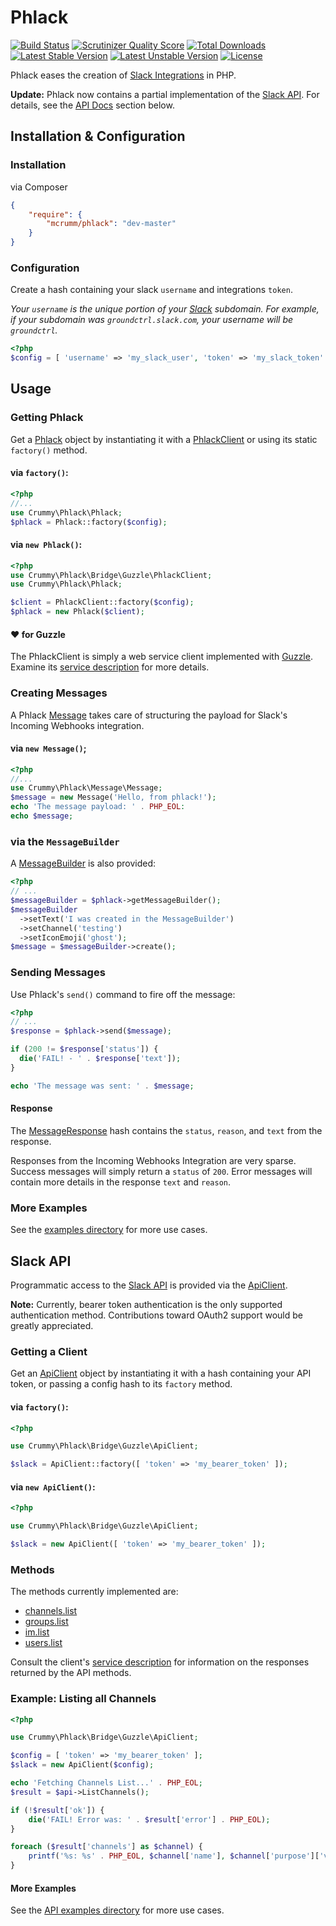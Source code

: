Phlack
======

[![Build Status](https://travis-ci.org/mcrumm/phlack.png?branch=master)](https://travis-ci.org/mcrumm/phlack) [![Scrutinizer Quality Score](https://scrutinizer-ci.com/g/mcrumm/phlack/badges/quality-score.png?s=aa61fc3e04fa4042c0988b9e6670938f65ca21e6)](https://scrutinizer-ci.com/g/mcrumm/phlack/) [![Total Downloads](https://poser.pugx.org/mcrumm/phlack/downloads.png)](https://packagist.org/packages/mcrumm/phlack) [![Latest Stable Version](https://poser.pugx.org/mcrumm/phlack/v/stable.png)](https://packagist.org/packages/mcrumm/phlack) [![Latest Unstable Version](https://poser.pugx.org/mcrumm/phlack/v/unstable.png)](https://packagist.org/packages/mcrumm/phlack) [![License](https://poser.pugx.org/mcrumm/phlack/license.png)](https://packagist.org/packages/mcrumm/phlack)

Phlack eases the creation of [Slack Integrations](http://slack.com) in PHP.

**Update:** Phlack now contains a partial implementation of the [Slack API](http://api.slack.com). For details, see the [API Docs](#slack-api) section below.

## Installation & Configuration

### Installation
via Composer

```json
{
    "require": {
        "mcrumm/phlack": "dev-master"
    }
}
```

### Configuration

Create a hash containing your slack `username` and integrations `token`.

*Your `username` is the unique portion of your [Slack](http://slack.com) subdomain.  For example, if your subdomain was `groundctrl.slack.com`, your username will be `groundctrl`.*


```php
<?php
$config = [ 'username' => 'my_slack_user', 'token' => 'my_slack_token' ]);
```

## Usage

### Getting Phlack

Get a [Phlack](src/Crummy/Phlack/Phlack.php) object by instantiating it with a [PhlackClient](src/Crummy/Phlack/Bridge/Guzzle/PhlackClient.php) or using its static `factory()` method.

#### via `factory()`:
```php
<?php
//...
use Crummy\Phlack\Phlack;
$phlack = Phlack::factory($config);
```

#### via `new Phlack()`:
```php
<?php
use Crummy\Phlack\Bridge\Guzzle\PhlackClient;
use Crummy\Phlack\Phlack;

$client = PhlackClient::factory($config);
$phlack = new Phlack($client);
```

#### :heart: for Guzzle
The PhlackClient is simply a web service client implemented with [Guzzle](http://guzzlephp.org).  Examine its [service description](src/Crummy/Phlack/Bridge/Guzzle/Resources/slack.json) for more details.

### Creating Messages

A Phlack [Message](src/Crummy/Phlack/Message/Message.php) takes care of structuring the payload for Slack's Incoming Webhooks integration.

#### via `new Message()`;

```php
<?php
//...
use Crummy\Phlack\Message\Message;
$message = new Message('Hello, from phlack!');
echo 'The message payload: ' . PHP_EOL:
echo $message;
```

### via the `MessageBuilder`

A [MessageBuilder](src/Crummy/Phlack/Builder/MessageBuilder.php) is also provided:

```php
<?php
// ...
$messageBuilder = $phlack->getMessageBuilder();
$messageBuilder
  ->setText('I was created in the MessageBuilder')
  ->setChannel('testing')
  ->setIconEmoji('ghost');
$message = $messageBuilder->create();
```

### Sending Messages

Use Phlack's `send()` command to fire off the message:

```php
<?php
// ...
$response = $phlack->send($message);

if (200 != $response['status']) {
  die('FAIL! - ' . $response['text']);
}

echo 'The message was sent: ' . $message;
```

#### Response

The [MessageResponse](src/Crummy/Phlack/Bridge/Guzzle/Response/MessageResponse.php) hash contains the `status`, `reason`, and `text` from the response.

Responses from the Incoming Webhooks Integration are very sparse. Success messages will simply return a `status` of `200`. Error messages will contain more details in the response `text` and `reason`.

### More Examples
See the [examples directory](examples/) for more use cases.

## Slack API

Programmatic access to the [Slack API](http://api.slack.com) is provided via the [ApiClient](src/Crummy/Phlack/Bridge/Guzzle/ApiClient.php).

**Note:** Currently, bearer token authentication is the only supported authentication method.  Contributions toward OAuth2 support would be greatly appreciated.

### Getting a Client

Get an [ApiClient](src/Crummy/Phlack/Bridge/Guzzle/ApiClient.php) object by instantiating it with a hash containing your API token, or passing a config hash to its `factory` method.

#### via `factory()`:
```php
<?php

use Crummy\Phlack\Bridge\Guzzle\ApiClient;

$slack = ApiClient::factory([ 'token' => 'my_bearer_token' ]);
```

#### via `new ApiClient()`:
```php
<?php

use Crummy\Phlack\Bridge\Guzzle\ApiClient;

$slack = new ApiClient([ 'token' => 'my_bearer_token' ]);
```

### Methods

The methods currently implemented are:

- [channels.list](https://api.slack.com/methods/channels.list)
- [groups.list](https://api.slack.com/methods/groups.list)
- [im.list](https://api.slack.com/methods/im.list)
- [users.list](https://api.slack.com/methods/users.list)

Consult the client's [service description](src/Crummy/Phlack/Bridge/Guzzle/Resources/slack_api.json) for information on the responses returned by the API methods.

### Example: Listing all Channels

```php
<?php

use Crummy\Phlack\Bridge\Guzzle\ApiClient;

$config = [ 'token' => 'my_bearer_token' ];
$slack = new ApiClient($config);

echo 'Fetching Channels List...' . PHP_EOL;
$result = $api->ListChannels();

if (!$result['ok']) {
    die('FAIL! Error was: ' . $result['error'] . PHP_EOL);
}

foreach ($result['channels'] as $channel) {
    printf('%s: %s' . PHP_EOL, $channel['name'], $channel['purpose']['value']);
}
```

#### More Examples
See the [API examples directory](examples/api) for more use cases.
